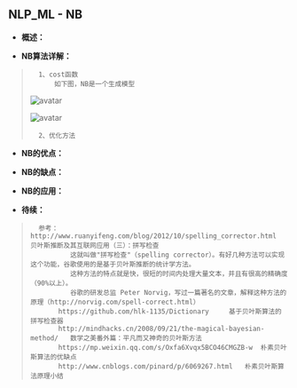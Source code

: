 ## NLP_ML - NB
- **概述：**
>
>
>

- **NB算法详解：**
>
>       1、cost函数
>           如下图，NB是一个生成模型
> ![avatar](https://github.com/nwaiting/wolf-ai/blob/master/wolf_others/pic/pgm_nb_cost_function1.png)
>
> ![avatar](https://github.com/nwaiting/wolf-ai/blob/master/wolf_others/pic/pgm_nb_cost_function2.png)
>
>       2、优化方法
>
>
>
>
>

- **NB的优点：**
>
>
>
>
>
>

- **NB的缺点：**
>
>
>
>
>
>
>

- **NB的应用：**
>
>
>
>
>
>
>

- **待续：**
>       参考：http://www.ruanyifeng.com/blog/2012/10/spelling_corrector.html   贝叶斯推断及其互联网应用（三）：拼写检查
>               这就叫做"拼写检查"（spelling corrector）。有好几种方法可以实现这个功能，谷歌使用的是基于贝叶斯推断的统计学方法。
>               这种方法的特点就是快，很短的时间内处理大量文本，并且有很高的精确度（90%以上）。
>               谷歌的研发总监 Peter Norvig，写过一篇著名的文章，解释这种方法的原理（http://norvig.com/spell-correct.html）
>            https://github.com/hlk-1135/Dictionary     基于贝叶斯算法的拼写检查器
>            http://mindhacks.cn/2008/09/21/the-magical-bayesian-method/   数学之美番外篇：平凡而又神奇的贝叶斯方法
>            https://mp.weixin.qq.com/s/Oxfa6Xvqx5BCO46CMGZB-w  朴素贝叶斯算法的优缺点
>            http://www.cnblogs.com/pinard/p/6069267.html   朴素贝叶斯算法原理小结
>
>
>
>
>
>
>
>
>
>
